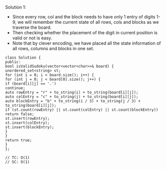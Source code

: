 Solution 1:
​
- Since every row, col and the block needs to have only 1 entry of digits 1-9, we will remember the current state of all rows, cols and blocks as we traverse the board.
- Then checking whether the placement of the digit in current position is valid or not is easy.
- Note that by clever encoding, we have placed all the state information of all rows, columns and blocks in one set.
​
```
class Solution {
public:
bool isValidSudoku(vector<vector<char>>& board) {
unordered_set<string> st;
for (int i = 0; i < board.size(); i++) {
for (int j = 0; j < board[0].size(); j++) {
if (board[i][j] == '.')
continue;
auto rowEntry = "r" + to_string(i) + to_string(board[i][j]);
auto colEntry = "c" + to_string(j) + to_string(board[i][j]);
auto blockEntry = "b" + to_string(i / 3) + to_string(j / 3) + to_string(board[i][j]);
if (st.count(rowEntry) || st.count(colEntry) || st.count(blockEntry))
return false;
st.insert(rowEntry);
st.insert(colEntry);
st.insert(blockEntry);
}
}
return true;
}
};
​
// TC: O(1)
// SC: O(1)
```